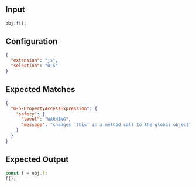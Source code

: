 
## Input
```javascript input
obj.f();
```

## Configuration
```json configuration
{
  "extension": "js",
  "selection": "0-5"
}
```

## Expected Matches
```json expected matches
{
  "0-5-PropertyAccessExpression": {
    "safety": {
      "level": "WARNING",
      "message": "changes 'this' in a method call to the global object"
    }
  }
}
```

## Expected Output
```javascript expected output
const f = obj.f;
f();
```
